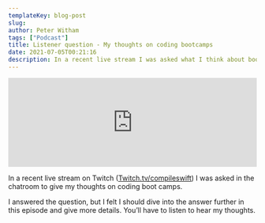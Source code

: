 ```yaml
---
templateKey: blog-post
slug:
author: Peter Witham
tags: ["Podcast"]
title: Listener question - My thoughts on coding bootcamps
date: 2021-07-05T00:21:16
description: In a recent live stream I was asked what I think about bootcamps, so here it is.
---
```


<iframe width="100%" height="180" frameborder="no" scrolling="no" seamless src="https://share.transistor.fm/e/b62cde10/dark"></iframe>

In a recent live stream on Twitch ([Twitch.tv/compileswift](https://twitch.tv/compileswift)) I was asked in the chatroom to give my thoughts on coding boot camps.

I answered the question, but I felt I should dive into the answer further in this episode and give more details. You’ll have to listen to hear my thoughts.

